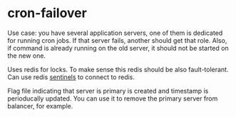 # cron-failover

Use case: you have several application servers, one of them is dedicated for running cron jobs. If that server fails, another should get that role. Also, if command is already running on the old server, it should not be started on the new one.

Uses redis for locks. To make sense this redis should be also fault-tolerant. Can use redis [sentinels](https://redis.io/topics/sentinel) to connect to redis.

Flag file indicating that server is primary is created and timestamp is perioducally updated. You can use it to remove the primary server from balancer, for example.

